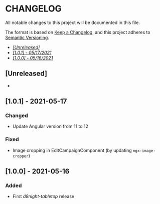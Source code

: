# CHANGELOG
All notable changes to this project will be documented in this file.

The format is based on [Keep a Changelog](https://keepachangelog.com/en/1.0.0/),
and this project adheres to [Semantic Versioning](https://semver.org/spec/v2.0.0.html).

- [*[Unreleased]*](#[Unreleased])
- [*[1.0.1] - 05/17/2021*](#[1.0.1]---2021-05-17)
- [*[1.0.0] - 05/16/2021*](#[1.0.0]---2021-05-16)
<!-- - [*[Template] - 05/16/2021*](#[Template]---05-16-2021) -->

## [Unreleased]
- 
<!-- 
## [TODO]
- update `@ngrx/store` when a new version of `ngrx-store-localstorage` will be available -->

## [1.0.1] - 2021-05-17
### Changed
- Update Angular version from 11 to 12
### Fixed
- Image cropping in EditCampaignComponent (by updating `ngx-image-cropper`)

## [1.0.0] - 2021-05-16
### Added
- First *d8night-tabletop* release

<!-- ## [Template] - 2021-05-16
### Changed
- To complete
### Added
- To complete
### Fixed
- To complete -->
